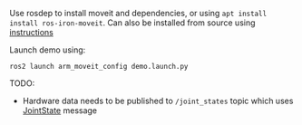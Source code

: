 Use rosdep to install moveit and dependencies, or using `apt install install ros-iron-moveit`. Can also be installed from source using [instructions](https://moveit.picknik.ai/main/doc/tutorials/getting_started/getting_started.html)

Launch demo using:

```
ros2 launch arm_moveit_config demo.launch.py
```

TODO:

- Hardware data needs to be published to `/joint_states` topic which uses [JointState](https://docs.ros.org/en/melodic/api/sensor_msgs/html/msg/JointState.html) message
